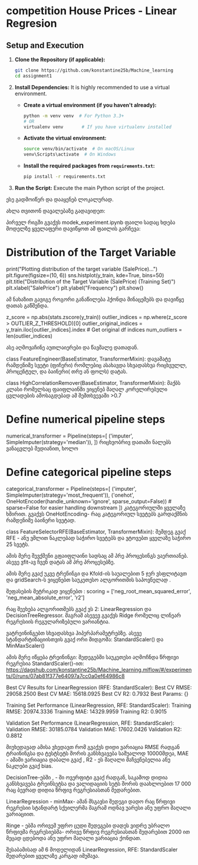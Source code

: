 # competition House Prices - Linear Regresion

## Setup and Execution

1.  **Clone the Repository (if applicable):**
    ```bash
    git clone https://github.com/konstantine25b/Machine_learning
    cd assignment1
    ```
2.  **Install Dependencies:** It is highly recommended to use a virtual environment.

    * **Create a virtual environment (if you haven't already):**
        ```bash
        python -m venv venv  # For Python 3.3+
        # OR
        virtualenv venv       # If you have virtualenv installed
        ```

    * **Activate the virtual environment:**
        ```bash
        source venv/bin/activate  # On macOS/Linux
        venv\Scripts\activate  # On Windows
        ```

    * **Install the required packages from `requirements.txt`:**
        ```bash
        pip install -r requirements.txt
        ```

3.  **Run the Script:** Execute the main Python script of the project.


ესე გადმოიწერ და დააყენებ ლოკალურად.

ახლა თვითონ დავალებაზე გადავიდეთ:

პირველ რიგში გვაქვს modek_experiment.ipynb ფაილი სადაც ხდება მოდელზე ყველაფერი დავიწყოთ ამ ფაილის გარჩევა:

# Distribution of the Target Variable
print("Plotting distribution of the target variable (SalePrice)...")
plt.figure(figsize=(10, 6))
sns.histplot(y_train, kde=True, bins=50)
plt.title("Distribution of the Target Variable (SalePrice) (Training Set)")
plt.xlabel("SalePrice")
plt.ylabel("Frequency")
plt.show()

ამ ნახაზით გავიგე როგორი განაწილება ჰქონდა მინაცემებს და დავიწყე დათას გაწმენდა.

z_score = np.abs(stats.zscore(y_train))
outlier_indices = np.where(z_score > OUTLIER_Z_THRESHOLD)[0]
outlier_original_indices = y_train.iloc[outlier_indices].index # Get original df indices
num_outliers = len(outlier_indices)

ასე აღმოვაჩინე აუთლაიერები და წავშალე დათადან.

class FeatureEngineer(BaseEstimator, TransformerMixin):
დავამატე რამდენიმე სვეტი (ფიჩერი) რომლებიც ასახავდა სხვადასხვა რიცხვულლ, პროცენტულ, და ბაინერი( თრუ ან ფოლს) დატას.


class HighCorrelationRemover(BaseEstimator, TransformerMixin): მაქბს კლასი რომელსაც ფაიფლაინში ვიყენებ მაღალ კორელირებული ცვლადების ამოსაგდებად ამ შემთხვევაში >0.7

# Define numerical pipeline steps
numerical_transformer = Pipeline(steps=[
    ('imputer', SimpleImputer(strategy='median')),
]) რიცხვობრივ დათაში ნალებს ვანაცვლებ მედიანით, ხოლო

# Define categorical pipeline steps
categorical_transformer = Pipeline(steps=[
    ('imputer', SimpleImputer(strategy='most_frequent')),
    ('onehot', OneHotEncoder(handle_unknown='ignore', sparse_output=False)) # sparse=False for easier handling downstream
]) კატეგორიულში ყველაზე ხშირით. გვაქვს OneHotEncoding- რაც კატეგორიულ სვეტებს გარდაქმნის რამდენიმე ბაინერი სვეტად.

class FeatureSelectorRFE(BaseEstimator, TransformerMixin): 
შემდეგ გვაქ RFE - ანუ ვშლით ნაკლებად საჭირო სვეტებს და ვტოვებთ ყველაზე საჭირო 25 სვეტს.

ამის მერე შევქმენი გფაიფლაინი სადსაც ამ პრე პროცესინგს ვაერთიანებ.
ასევე ვfit-ავ ჩვენ დატას ამ პრე პროცესებზე.

ამის მერე გვაქ უკვე ტრენინგი და Kfold-ის საუალებით 5 ჯერ ვსფლიტავთ და gridSearch-ს ვიყენებთ საუკეთესო ალგორითმის საპოვნელად .

შეფასების მეტრიკად ვიყენებთ : scoring = ['neg_root_mean_squared_error', 'neg_mean_absolute_error', 'r2']

რაც შეეხება ალგორითმებს გვაქ ვს 2: LinearRegression და DecisionTreeRegressor. მაგრამ ასევევ გვაქვს Ridge რომელიც ლინეარ რეგრესიის რეგულარიზებული ვარიანტია.

ვატრეინინგებთ სხვადასხვა ჰიპერპარამეტრებზე. ასევე სტანდარტიზაციისთვის გვაქ ორი მიდგომა: StandardScaler() და MinMaxScaler()

ამის მერე იწყება ტრეინინგი:
შედეგებში საუკეთესი აღმოჩნდა წრფივი რეგრესია StandardScaler()-ით:  https://dagshub.com/konstantine25b/Machine_learning.mlflow/#/experiments/0/runs/07ab81f377e64097a7cc0a0ef64986c8

Best CV Results for LinearRegression (RFE: StandardScaler):
  Best CV RMSE: 29058.2500
  Best CV MAE:  15618.0925
  Best CV R2:   0.7932
  Best Params:  {}

Training Set Performance (LinearRegression, RFE: StandardScaler):
  Training RMSE: 20974.3336
  Training MAE:  14329.9959
  Training R2:   0.9015

Validation Set Performance (LinearRegression, RFE: StandardScaler):
  Validation RMSE: 30185.0784
  Validation MAE:  17602.0426
  Validation R2:   0.8812


მიუხედავად ამისა ვხედავთ რომ გვაქვს დიდი ვარიაცია RMSE რადგან ტრაინინგსა და ტესტსეტს შორის განსხვავება საშუალოდ 10000მდეა,  MAE - ამაში ვარიაცია დაბალი გვაქ , R2 - ეს მაღალი მაჩვენებელია ანუ ნაკლები გვაქ bias. 

DecisionTree-ებში , - ში  ოვერფიტი გვაქ რადგან, საკამოდ დიდია განსხვავება ტრეინსეტსა და ვალიდაციის სეტს შორის დაახლოებით 17 000 რაც ბევრად დიდია წრფივ რეგრესიასთან შედარებით.

LinearRegression - minMax- ამან მსგავსი შედეგი დადო რაც წრფივი რეგრესიი სტანდარტ სქეილერმა მაგრამ ოდნავ უარესი ანუ უფრო მაღალი ვარიაციით.

Ringe - ებმა ორივემ უფრო ცუდი შედეგები დადეს ვიდრე უბრალო წრფივმა რეგრესიებმა- ორივე წრფივ რეგრესიასთან შედარებით 2000 ით მეცად ცდებოდა ანუ უფრო მაღალი ვარიაცია ქონდათ.

შესაბამისად ამ 6 მოდელიდან LinearRegression, RFE: StandardScaler შედარებით ყველაზე კარგად იმუშავა.
 
